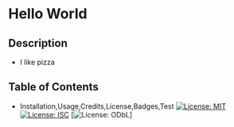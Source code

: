 # Hello World 
  ## Description
  - I like pizza
  ## Table of Contents
   * Installation,Usage,Credits,License,Badges,Test
    [![License: MIT](https://img.shields.io/badge/License-MIT-yellow.svg)](https://opensource.org/licenses/MIT)  [![License: ISC](https://img.shields.io/badge/License-ISC-blue.svg)](https://opensource.org/licenses/ISC)  [![License: ODbL](https://img.shields.io/badge/License-ODbL-brightgreen.svg)]